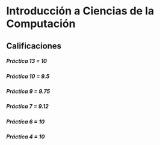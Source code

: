 # Introducción a Ciencias de la Computación
## Calificaciones
##### Práctica 13 = 10
##### Práctica 10 = 9.5
##### Práctica 9 = 9.75
##### Práctica 7 = 9.12
##### Práctica 6 = 10
##### Práctica 4 = 10
